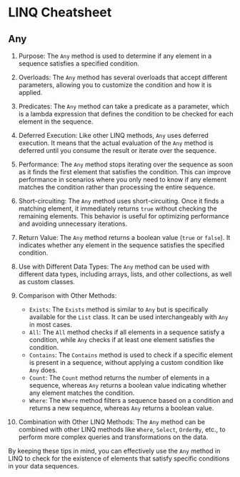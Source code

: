 # LINQ Cheatsheet

## Any
1. Purpose: The `Any` method is used to determine if any element in a sequence satisfies a specified condition.

2. Overloads: The `Any` method has several overloads that accept different parameters, allowing you to customize the condition and how it is applied.

3. Predicates: The `Any` method can take a predicate as a parameter, which is a lambda expression that defines the condition to be checked for each element in the sequence.

4. Deferred Execution: Like other LINQ methods, `Any` uses deferred execution. It means that the actual evaluation of the `Any` method is deferred until you consume the result or iterate over the sequence.

5. Performance: The `Any` method stops iterating over the sequence as soon as it finds the first element that satisfies the condition. This can improve performance in scenarios where you only need to know if any element matches the condition rather than processing the entire sequence.

6. Short-circuiting: The `Any` method uses short-circuiting. Once it finds a matching element, it immediately returns `true` without checking the remaining elements. This behavior is useful for optimizing performance and avoiding unnecessary iterations.

7. Return Value: The `Any` method returns a boolean value (`true` or `false`). It indicates whether any element in the sequence satisfies the specified condition.

8. Use with Different Data Types: The `Any` method can be used with different data types, including arrays, lists, and other collections, as well as custom classes.

9. Comparison with Other Methods:
   - `Exists`: The `Exists` method is similar to `Any` but is specifically available for the `List` class. It can be used interchangeably with `Any` in most cases.
   - `All`: The `All` method checks if all elements in a sequence satisfy a condition, while `Any` checks if at least one element satisfies the condition.
   - `Contains`: The `Contains` method is used to check if a specific element is present in a sequence, without applying a custom condition like `Any` does.
   - `Count`: The `Count` method returns the number of elements in a sequence, whereas `Any` returns a boolean value indicating whether any element matches the condition.
   - `Where`: The `Where` method filters a sequence based on a condition and returns a new sequence, whereas `Any` returns a boolean value.

10. Combination with Other LINQ Methods: The `Any` method can be combined with other LINQ methods like `Where`, `Select`, `OrderBy`, etc., to perform more complex queries and transformations on the data.

By keeping these tips in mind, you can effectively use the `Any` method in LINQ to check for the existence of elements that satisfy specific conditions in your data sequences.
